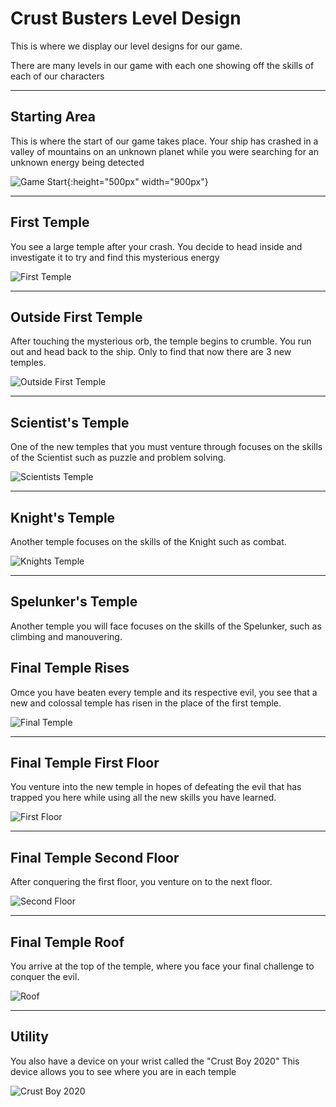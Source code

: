 # Crust Busters Level Design

This is where we display our level designs for our game.

There are many levels in our game with each one showing off the skills of each of our characters

---

## Starting Area

This is where the start of our game takes place. Your ship has crashed in a valley of mountains on an unknown planet while you were searching for an unknown energy being detected

![Game Start](https://github.com/tommyd450/Crust-Studios-Pitch/blob/gh-pages/Temple_Entrance.png?raw=true){:height="500px" width="900px"}

---

## First Temple

You see a large temple after your crash. You decide to head inside and investigate it to try and find this mysterious energy

![First Temple](https://github.com/tommyd450/Crust-Studios-Pitch/blob/gh-pages/Big_Temple_top_Down.png?raw=true)

---

## Outside First Temple

After touching the mysterious orb, the temple begins to crumble. You run out and head back to the ship. Only to find that now there are 3 new temples.

![Outside First Temple](https://github.com/tommyd450/Crust-Studios-Pitch/blob/gh-pages/Starting%20Area%20(with%203%20temples).png?raw=true)

---

## Scientist's Temple

One of the new temples that you must venture through focuses on the skills of the Scientist such as puzzle and problem solving.

![Scientists Temple](https://github.com/tommyd450/Crust-Studios-Pitch/blob/gh-pages/Scientist's%20Temple.png?raw=true)

---

## Knight's Temple

Another temple focuses on the skills of the Knight such as combat.

![Knights Temple](https://github.com/tommyd450/Crust-Studios-Pitch/blob/gh-pages/Knight_Temple.png?raw=true)

---

## Spelunker's Temple

Another temple you will face focuses on the skills of the Spelunker, such as climbing and manouvering.



## Final Temple Rises

Omce you have beaten every temple and its respective evil, you see that a new and colossal temple has risen in the place of the first temple.

![Final Temple](https://github.com/tommyd450/Crust-Studios-Pitch/blob/gh-pages/Starting%20Area%20(with%20new%20main%20temple).png?raw=true)

---

## Final Temple First Floor

You venture into the new temple in hopes of defeating the evil that has trapped you here while using all the new skills you have learned.

![First Floor](https://github.com/tommyd450/Crust-Studios-Pitch/blob/gh-pages/Final_Temple_Proto.png?raw=true)

---

## Final Temple Second Floor

After conquering the first floor, you venture on to the next floor.

![Second Floor](https://github.com/tommyd450/Crust-Studios-Pitch/blob/gh-pages/Final_Temple_floor2.png?raw=true)

---

## Final Temple Roof

You arrive at the top of the temple, where you face your final challenge to conquer the evil.

![Roof](https://github.com/tommyd450/Crust-Studios-Pitch/blob/gh-pages/boss_area.png?raw=true)

---

## Utility

You also have a device on your wrist called the "Crust Boy 2020" This device allows you to see where you are in each temple

![Crust Boy 2020](https://github.com/tommyd450/Crust-Studios-Pitch/blob/gh-pages/crust_boy_2020.png?raw=true)
